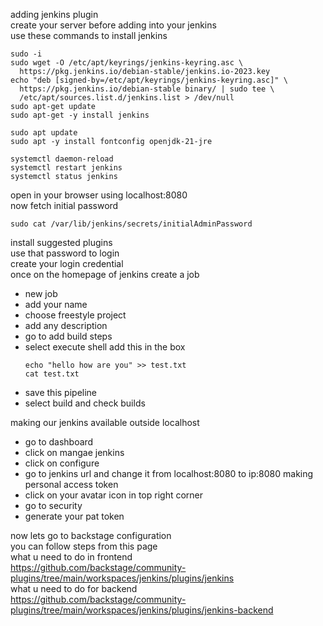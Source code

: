 adding jenkins plugin  
create your server before adding into your jenkins  
use these commands to install jenkins  
```
sudo -i 
sudo wget -O /etc/apt/keyrings/jenkins-keyring.asc \
  https://pkg.jenkins.io/debian-stable/jenkins.io-2023.key
echo "deb [signed-by=/etc/apt/keyrings/jenkins-keyring.asc]" \
  https://pkg.jenkins.io/debian-stable binary/ | sudo tee \
  /etc/apt/sources.list.d/jenkins.list > /dev/null
sudo apt-get update
sudo apt-get -y install jenkins

sudo apt update
sudo apt -y install fontconfig openjdk-21-jre

systemctl daemon-reload
systemctl restart jenkins 
systemctl status jenkins
```
 open in your browser using localhost:8080  
 now fetch initial password
```
sudo cat /var/lib/jenkins/secrets/initialAdminPassword 
```
install suggested plugins  
use that password to login  
create your login credential  
once on the homepage of jenkins create a job  
- new job
- add your name
- choose freestyle project
- add any description
- go to add build steps
- select execute shell
  add this in the box
  ```
  echo "hello how are you" >> test.txt
  cat test.txt
  ```
- save this pipeline
- select build and check builds

making our jenkins available outside localhost  
- go to dashboard
- click on mangae jenkins
- click on configure
- go to jenkins url and change it from localhost:8080 to ip:8080
making personal access token
- click on your avatar icon in top right corner
- go to security
- generate your pat token
  
  
now lets go to backstage configuration  
you can follow steps from this page    
what u need to do in frontend  
https://github.com/backstage/community-plugins/tree/main/workspaces/jenkins/plugins/jenkins  
what u need to do for backend  
https://github.com/backstage/community-plugins/tree/main/workspaces/jenkins/plugins/jenkins-backend  

